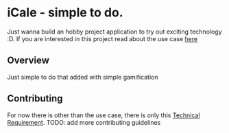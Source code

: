 # iCale - simple to do.
Just wanna build an hobby project application to try out exciting technology :D. 
If you are interested in this project read about the use case [here](./docs/usecase.md)

## Overview
Just simple to do that added with simple gamification

## Contributing
For now there is other than the use case, there is only this [Technical Requirement](./docs/technicalrequirement.md).
TODO: add more contributing guidelines